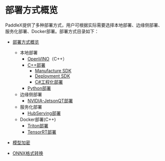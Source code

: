 # 部署方式概览

PaddleX提供了多种部署方式，用户可根据实际需要选择本地部署、边缘侧部署、服务化部署、Docker部署。部署方式目录如下：

- [部署方式概览](./deploy)
  - 本地部署
    - [OpenVINO](./deploy/cpp/docs/compile/openvino/README.md)（C++）
    - [C++部署](./deploy/cpp)
      - [Manufacture SDK](./deploy/cpp/docs/manufacture_sdk)
      - [Deployment SDK](./deploy/cpp/docs/deployment.md)
      - [C#工程化部署](./deploy/cpp/docs/C#_deploy)
    - [Python部署](./docs/python_deploy.md)
  - 边缘侧部署
    - [NVIDIA-JetsonQT部署](./deploy/cpp/docs/jetson-deploy)
  - 服务化部署
    - [HubServing部署](./docs/hub_serving_deploy.md)
  - Docker部署(C++)
    - [Triton部署](./deploy/cpp/docs/compile/triton/docker.md)
    - [TensorRT部署](./deploy/cpp/docs/compile/tensorrt/trt.md)

- [模型加密](./deploy/cpp/docs/demo/decrypt_infer.md)
- [ONNX格式转换](./deploy/cpp/docs/compile)
